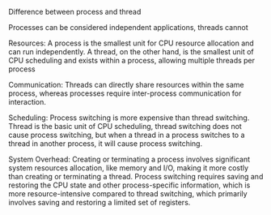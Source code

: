 Difference between process and thread

Processes can be considered independent applications, threads cannot

Resources: A process is the smallest unit for CPU resource allocation and can run independently. 
A thread, on the other hand, is the smallest unit of CPU scheduling and exists within a process, allowing multiple threads per process

Communication: Threads can directly share resources within the same process, whereas processes require inter-process communication for interaction.

Scheduling: Process switching is more expensive than thread switching. 
Thread is the basic unit of CPU scheduling, thread switching does not cause process switching, 
but when a thread in a process switches to a thread in another process, it will cause process switching.

System Overhead: Creating or terminating a process involves significant system resources allocation, like memory and I/O, making it more costly than creating or terminating a thread. 
Process switching requires saving and restoring the CPU state and other process-specific information, 
which is more resource-intensive compared to thread switching, which primarily involves saving and restoring a limited set of registers.


